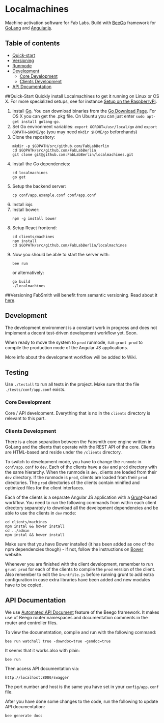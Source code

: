# Localmachines
Machine activation software for Fab Labs. Build with [BeeGo](http://beego.me) framework for [GoLang](https://golang.org) and [Angular.js](https://angularjs.org).

## Table of contents
- [Quick-start](#quick-start)
- [Versioning](#versioning)
- [Runmode](#runmode)
- [Development](#development)
  - [Core Development](#core-development)
  - [Clients Development](#clients-development)
- [API Documentation](#api-documentation)

##Quick-Start
Quickly install Localmachines to get it running on Linux or OS X. For more
 specialized setups, see for instance [Setup on the RaspberryPi](docs/raspi).

1. Install [Go](https://golang.org). You can download binaries from the
  [Go Download Page](https://golang.org/dl/). For OS X you can get the
  .pkg file. On Ubuntu you can just enter `sudo apt-get install golang-go`.
2. Set Go environment variables:
   `export GOROOT=/usr/local/go` and
   `export GOPATH=$HOME/go` (you may need `mkdir $HOME/go` beforehands)
3. Clone the repository:
   ```
   mkdir -p $GOPATH/src/github.com/FabLabBerlin
   cd $GOPATH/src/github.com/FabLabBerlin
   git clone git@github.com:FabLabBerlin/localmachines.git
   ```
4. Install the Go dependencies:
   ```
   cd localmachines
   go get
   ```
5. Setup the backend server:
   ```
   cp conf/app.example.conf conf/app.conf
   ```
6. Install iojs
7. Install bower:
   ```
   npm -g install bower
   ```
8. Setup React frontend:
   ```
   cd clients/machines
   npm install
   cd $GOPATH/src/github.com/FabLabBerlin/localmachines
   ```
9. Now you should be able to start the server with:
   ```
   bee run
   ```
   or alternatively:
   ```
   go build
   ./localmachines
   ```

##Versioning
FabSmith will benefit from semantic versioning. Read about it [here](http://semver.org).

## Development

The development environment is a constant work in progress and does not implement a decent test-driven development workflow yet. Soon.

When ready to move the system to `prod` runmode, run `grunt prod` to compile the production mode of the Angular JS applications.

More info about the development workflow will be added to Wiki.

## Testing

Use `./testall` to run all tests in the project. Make sure that the file
`./tests/conf/app.conf` exists.

### Core Development

Core / API development. Everything that is no in the `clients` directory is relevant to this part.

### Clients Development

There is a clean separation between the Fabsmith core engine written in GoLang and the clients that operate with the REST API of the core. Clients are HTML-based and reside under the `/clients` directory.

To switch to development mode, you have to change the `runmode` in `conf/app.conf` to `dev`. Each of the clients have a `dev` and `prod` directory with the same hierarchy. When the runmode is `dev`, clients are loaded from their `dev` directory. If the runmode is `prod`, clients are loaded from their `prod` directories. The `prod` directories of the clients contain minified and optimized files for the client interfaces.

Each of the clients is a separate Angular JS application with a [Grunt](http://gruntjs.com)-based workflow. You need to run the following commands from within each client directory separately to download all the development dependencies and be able to use the clients in `dev` mode:

```
cd clients/machines
npm instal && bower install
cd ../admin
npm instal && bower install
```

Make sure that you have Bower installed (it has been added as one of the npm dependencies though) - if not, follow the instructions on [Bower](http://bower.io) website.

Whenever you are finished with the client development, remember to run `grunt prod` for each of the clients to compile the `prod` version of the client. Also remember to edit the `Gruntfile.js` before running grunt to add extra configuration in case extra libraries have been added and new modules have to be copied.

## API Documentation

We use [Automated API Document](http://beego.me/docs/advantage/docs.md) feature of the Beego framework. It makes use of Beego router namespaces and documentation comments in the router and controller files.

To view the documetntation, compile and run with the following command:

```
bee run watchall true -downdoc=true -gendoc=true
```

It seems that it works also with plain:

```
bee run
```

Then access API documentation via: 

```
http://localhost:8080/swagger
```

The port number and host is the same you have set in your `config/app.conf` file.

After you have done some changes to the code, run the following to update API documentation: 

```
bee generate docs
```